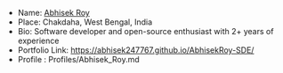 - Name: [Abhisek Roy](https://github.com/abhisek247767)
- Place: Chakdaha, West Bengal, India
- Bio: Software developer and open-source enthusiast with 2+ years of experience
- Portfolio Link: https://abhisek247767.github.io/AbhisekRoy-SDE/
- Profile : Profiles/Abhisek_Roy.md
